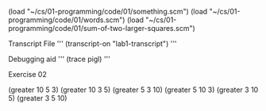(load "~/cs/01-programming/code/01/something.scm")
(load "~/cs/01-programming/code/01/words.scm")
(load "~/cs/01-programming/code/01/sum-of-two-larger-squares.scm")


Transcript File
'''
    (transcript-on "lab1-transcript")
'''

Debugging aid
'''
    (trace pigl)
'''

Exercise 02

(greater 10 5 3)
(greater 10 3 5)
(greater 5 3 10)
(greater 5 10 3)
(greater 3 10 5)
(greater 3 5 10)